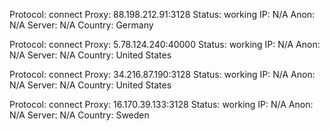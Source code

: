 Protocol: connect
Proxy: 88.198.212.91:3128
Status: working
IP: N/A
Anon: N/A
Server: N/A
Country: Germany

Protocol: connect
Proxy: 5.78.124.240:40000
Status: working
IP: N/A
Anon: N/A
Server: N/A
Country: United States

Protocol: connect
Proxy: 34.216.87.190:3128
Status: working
IP: N/A
Anon: N/A
Server: N/A
Country: United States

Protocol: connect
Proxy: 16.170.39.133:3128
Status: working
IP: N/A
Anon: N/A
Server: N/A
Country: Sweden

